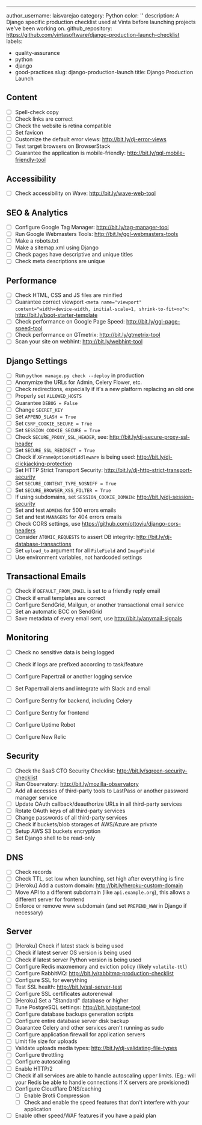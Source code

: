 ---
author_username: laisvarejao
category: Python
color: ''
description: A Django specific production checklist used at Vinta before launching
  projects we've been working on.
github_repository: https://github.com/vintasoftware/django-production-launch-checklist
labels:
- quality-assurance
- python
- django
- good-practices
slug: django-production-launch
title: Django Production Launch

## Content
 * [ ] Spell-check copy
 * [ ] Check links are correct
 * [ ] Check the website is retina compatible
 * [ ] Set favicon
 * [ ] Customize the default error views: http://bit.ly/dj-error-views 
 * [ ] Test target browsers on BrowserStack
 * [ ] Guarantee the application is mobile-friendly: http://bit.ly/ggl-mobile-friendly-tool 

## Accessibility
 * [ ] Check accessibility on Wave: http://bit.ly/wave-web-tool

## SEO & Analytics
 * [ ] Configure Google Tag Manager: http://bit.ly/tag-manager-tool 
 * [ ] Run Google Webmasters Tools: http://bit.ly/ggl-webmasters-tools  
 * [ ] Make a robots.txt
 * [ ] Make a sitemap.xml using Django
 * [ ] Check pages have descriptive and unique titles
 * [ ] Check meta descriptions are unique

## Performance
 * [ ] Check HTML, CSS and JS files are minified
 * [ ] Guarantee correct viewport `<meta name="viewport" content="width=device-width, initial-scale=1, shrink-to-fit=no">`: http://bit.ly/boot-starter-template 
 * [ ] Check performance on Google Page Speed: http://bit.ly/ggl-page-speed-tool 
 * [ ] Check performance on GTmetrix: http://bit.ly/gtmetrix-tool 
 * [ ] Scan your site on webhint: http://bit.ly/webhint-tool 

## Django Settings
 * [ ] Run `python manage.py check --deploy` in production
 * [ ] Anonymize the URLs for Admin, Celery Flower, etc.
 * [ ] Check redirections, especially if it's a new platform replacing an old one
 * [ ] Properly set `ALLOWED_HOSTS`
 * [ ] Guarantee `DEBUG = False`
 * [ ] Change `SECRET_KEY`
 * [ ] Set `APPEND_SLASH = True`
 * [ ] Set `CSRF_COOKIE_SECURE = True`
 * [ ] Set `SESSION_COOKIE_SECURE = True`
 * [ ] Check `SECURE_PROXY_SSL_HEADER`, see: http://bit.ly/dj-secure-proxy-ssl-header 
 * [ ] Set `SECURE_SSL_REDIRECT = True`
 * [ ] Check if `XFrameOptionsMiddleware` is being used: http://bit.ly/dj-clickjacking-protection 
 * [ ] Set HTTP Strict Transport Security: http://bit.ly/dj-http-strict-transport-security 
 * [ ] Set `SECURE_CONTENT_TYPE_NOSNIFF = True`
 * [ ] Set `SECURE_BROWSER_XSS_FILTER = True`
 * [ ] If using subdomains, set `SESSION_COOKIE_DOMAIN`: http://bit.ly/dj-session-security 
 * [ ] Set and test `ADMINS` for 500 errors emails
 * [ ] Set and test `MANAGERS` for 404 errors emails
 * [ ] Check CORS settings, use https://github.com/ottoyiu/django-cors-headers
 * [ ] Consider `ATOMIC_REQUESTS` to assert DB integrity: http://bit.ly/dj-database-transactions 
 * [ ] Set `upload_to` argument for all `FileField` and `ImageField`
 * [ ] Use environment variables, not hardcoded settings

## Transactional Emails
 * [ ] Check if `DEFAULT_FROM_EMAIL` is set to a friendly reply email
 * [ ] Check if email templates are correct
 * [ ] Configure SendGrid, Mailgun, or another transactional email service
 * [ ] Set an automatic BCC on SendGrid
 * [ ] Save metadata of every email sent, use http://bit.ly/anymail-signals 

 ## Monitoring
 * [ ] Check no sensitive data is being logged
 * [ ] Check if logs are prefixed according to task/feature
 * [ ] Configure Papertrail or another logging service


 * [ ] Set Papertrail alerts and integrate with Slack and email  
 * [ ] Configure Sentry for backend, including Celery
 * [ ] Configure Sentry for frontend
 * [ ] Configure Uptime Robot
 * [ ] Configure New Relic

## Security
 * [ ] Check the SaaS CTO Security Checklist: http://bit.ly/sqreen-security-checklist 
 * [ ] Run Observatory: http://bit.ly/mozilla-observatory 
 * [ ] Add all accesses of third-party tools to LastPass or another password manager service
 * [ ] Update OAuth callback/deauthorize URLs in all third-party services
 * [ ] Rotate OAuth keys of all third-party services
 * [ ] Change passwords of all third-party services
 * [ ] Check if buckets/blob storages of AWS/Azure are private
 * [ ] Setup AWS S3 buckets encryption
 * [ ] Set Django shell to be read-only

## DNS
 * [ ] Check records
 * [ ] Check TTL, set low when launching, set high after everything is fine
 * [ ] [Heroku] Add a custom domain: http://bit.ly/heroku-custom-domain 
 * [ ] Move API to a different subdomain (like `api.example.org`), this allows a different server for frontend
 * [ ] Enforce or remove www subdomain (and set `PREPEND_WWW` in Django if necessary)

## Server
 * [ ] [Heroku] Check if latest stack is being used
 * [ ] Check if latest server OS version is being used
 * [ ] Check if latest server Python version is being used
 * [ ] Configure Redis maxmemory and eviction policy (likely `volatile-ttl`)
 * [ ] Configure RabbitMQ: http://bit.ly/rabbitmq-production-checklist 
 * [ ] Configure SSL for everything
 * [ ] Test SSL health: http://bit.ly/ssl-server-test 
 * [ ] Configure SSL certificates autorenewal
 * [ ] [Heroku] Set a "Standard" database or higher
 * [ ] Tune PostgreSQL settings: http://bit.ly/pgtune-tool 
 * [ ] Configure database backups generation scripts
 * [ ] Configure entire database server disk backup
 * [ ] Guarantee Celery and other services aren't running as sudo
 * [ ] Configure application firewall for application servers
 * [ ] Limit file size for uploads
 * [ ] Validate uploads media types: http://bit.ly/dj-validating-file-types 
 * [ ] Configure throttling
 * [ ] Configure autoscaling
 * [ ] Enable HTTP/2
 * [ ] Check if all services are able to handle autoscaling upper limits. (Eg.: will your Redis be able to handle connections if X servers are provisioned)
 * [ ] Configure Cloudflare DNS/caching 
	 * [ ] Enable Brotli Compression
	 * [ ] Check and enable the speed features that don't interfere with your application
 * [ ] Enable other speed/WAF features if you have a paid plan
